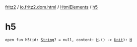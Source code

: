 [fritz2](../../index.md) / [io.fritz2.dom.html](../index.md) / [HtmlElements](index.md) / [h5](./h5.md)

# h5

`open fun h5(id: `[`String`](https://kotlinlang.org/api/latest/jvm/stdlib/kotlin/-string/index.html)`? = null, content: `[`H`](../-h/index.md)`.() -> `[`Unit`](https://kotlinlang.org/api/latest/jvm/stdlib/kotlin/-unit/index.html)`): `[`H`](../-h/index.md)